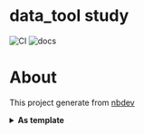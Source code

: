 # data_tool study



![CI](https://github.com/junxingao/data_tool/workflows/CI/badge.svg) ![docs](https://github.com/junxingao/data_tool/workflows/docs/badge.svg)

# About

This project generate from [nbdev](https://nbdev.fast.ai/)

<details><summary><b>As template</b></summary><blockquote>

~~~
sed -i 's/data_tool/YOUR_LIB_NAME/g' `grep -inr data_tool -rl .`
mv data_tool YOUR_LIB_NAME
~~~
</blockquote></details>
